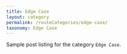 ```yaml
---
title: Edge Case
layout: category
permalink: /routeCategories/edge-case/
taxonomy: Edge Case
---
```


Sample post listing for the category `Edge Case`.
